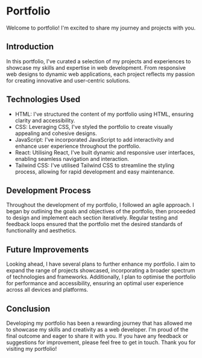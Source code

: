 # Portfolio

Welcome to portfolio! I'm excited to share my journey and projects with you.

## Introduction

In this portfolio, I've curated a selection of my projects and experiences to showcase my skills and expertise in web development. From responsive web designs to dynamic web applications, each project reflects my passion for creating innovative and user-centric solutions.

## Technologies Used

- HTML: I've structured the content of my portfolio using HTML, ensuring clarity and accessibility.
- CSS: Leveraging CSS, I've styled the portfolio to create visually appealing and cohesive designs.
- JavaScript: I've incorporated JavaScript to add interactivity and enhance user experience throughout the portfolio.
- React: Utilising React, I've built dynamic and responsive user interfaces, enabling seamless navigation and interaction.
- Tailwind CSS: I've utilised Tailwind CSS to streamline the styling process, allowing for rapid development and easy maintenance.

## Development Process

Throughout the development of my portfolio, I followed an agile approach. I began by outlining the goals and objectives of the portfolio, then proceeded to design and implement each section iteratively. Regular testing and feedback loops ensured that the portfolio met the desired standards of functionality and aesthetics.

## Future Improvements

Looking ahead, I have several plans to further enhance my portfolio. I aim to expand the range of projects showcased, incorporating a broader spectrum of technologies and frameworks. Additionally, I plan to optimise the portfolio for performance and accessibility, ensuring an optimal user experience across all devices and platforms.

## Conclusion

Developing my portfolio has been a rewarding journey that has allowed me to showcase my skills and creativity as a web developer. I'm proud of the final outcome and eager to share it with you. If you have any feedback or suggestions for improvement, please feel free to get in touch. Thank you for visiting my portfolio!